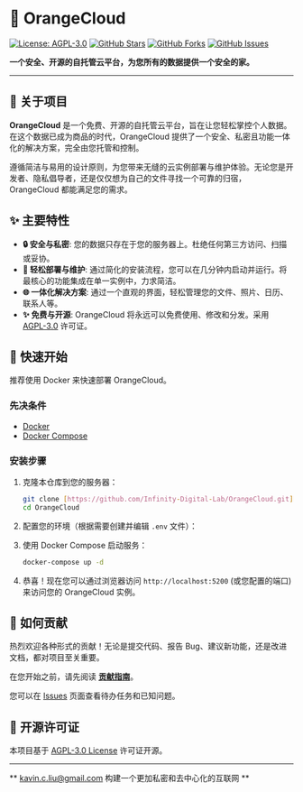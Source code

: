 # 🍊 OrangeCloud

[![License: AGPL-3.0](https://img.shields.io/badge/License-AGPL_v3-blue.svg)](https://www.gnu.org/licenses/agpl-3.0)
[![GitHub Stars](https://img.shields.io/github/stars/Infinity-Digital-Lab/OrangeCloud?style=social)](https://github.com/Infinity-Digital-Lab/OrangeCloud/stargazers)
[![GitHub Forks](https://img.shields.io/github/forks/Infinity-Digital-Lab/OrangeCloud?style=social)](https://github.com/Infinity-Digital-Lab/OrangeCloud/network/members)
[![GitHub Issues](https://img.shields.io/github/issues/Infinity-Digital-Lab/OrangeCloud)](https://github.com/Infinity-Digital-Lab/OrangeCloud/issues)

**一个安全、开源的自托管云平台，为您所有的数据提供一个安全的家。**

---

## 📖 关于项目

**OrangeCloud** 是一个免费、开源的自托管云平台，旨在让您轻松掌控个人数据。在这个数据已成为商品的时代，OrangeCloud 提供了一个安全、私密且功能一体化的解决方案，完全由您托管和控制。

遵循简洁与易用的设计原则，为您带来无缝的云实例部署与维护体验。无论您是开发者、隐私倡导者，还是仅仅想为自己的文件寻找一个可靠的归宿，OrangeCloud 都能满足您的需求。

## ✨ 主要特性

* **🔒 安全与私密**: 您的数据只存在于您的服务器上。杜绝任何第三方访问、扫描或妥协。
* **🚀 轻松部署与维护**: 通过简化的安装流程，您可以在几分钟内启动并运行。将最核心的功能集成在单一实例中，力求简洁。
* **🌐 一体化解决方案**: 通过一个直观的界面，轻松管理您的文件、照片、日历、联系人等。
* **✨ 免费与开源**: OrangeCloud 将永远可以免费使用、修改和分发。采用 [AGPL-3.0](https://www.gnu.org/licenses/agpl-3.0) 许可证。

## 🚀 快速开始

推荐使用 Docker 来快速部署 OrangeCloud。

### 先决条件

* [Docker](https://www.docker.com/get-started)
* [Docker Compose](https://docs.docker.com/compose/install/)

### 安装步骤

1.  克隆本仓库到您的服务器：
    ```bash
    git clone [https://github.com/Infinity-Digital-Lab/OrangeCloud.git](https://github.com/Infinity-Digital-Lab/OrangeCloud.git)
    cd OrangeCloud
    ```

2.  配置您的环境（根据需要创建并编辑 `.env` 文件）：

3.  使用 Docker Compose 启动服务：
    ```bash
    docker-compose up -d
    ```

4.  恭喜！现在您可以通过浏览器访问 `http://localhost:5200` (或您配置的端口) 来访问您的 OrangeCloud 实例。

## 🤝 如何贡献

热烈欢迎各种形式的贡献！无论是提交代码、报告 Bug、建议新功能，还是改进文档，都对项目至关重要。

在您开始之前，请先阅读 **[贡献指南](./CONTRIBUTING.md)**。

您可以在 [Issues](https://github.com/Infinity-Digital-Lab/OrangeCloud/issues) 页面查看待办任务和已知问题。

## 📜 开源许可证

本项目基于 [AGPL-3.0 License](./LICENSE) 许可证开源。

---

** kavin.c.liu@gmail.com 构建一个更加私密和去中心化的互联网 **
